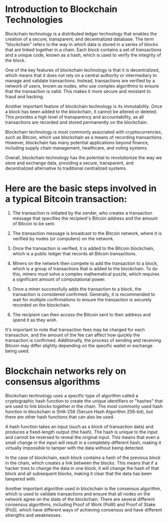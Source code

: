 
# Introduction to Blockchain Technologies
Blockchain technology is a distributed ledger technology that enables the creation of a secure, transparent, and decentralized database. The term "blockchain" refers to the way in which data is stored in a series of blocks that are linked together in a chain. Each block contains a set of transactions and a unique code, known as a hash, which is used to verify the integrity of the block.

One of the key features of blockchain technology is that it is decentralized, which means that it does not rely on a central authority or intermediary to manage and validate transactions. Instead, transactions are verified by a network of users, known as nodes, who use complex algorithms to ensure that the transaction is valid. This makes it more secure and resistant to fraud and hacking.

Another important feature of blockchain technology is its immutability. Once a block has been added to the blockchain, it cannot be altered or deleted. This provides a high level of transparency and accountability, as all transactions are recorded and stored permanently on the blockchain.

Blockchain technology is most commonly associated with cryptocurrencies, such as Bitcoin, which use blockchain as a means of recording transactions. However, blockchain has many potential applications beyond finance, including supply chain management, healthcare, and voting systems.

Overall, blockchain technology has the potential to revolutionize the way we store and exchange data, providing a secure, transparent, and decentralized alternative to traditional centralized systems.

# Here are the basic steps involved in a typical Bitcoin transaction:

1. The transaction is initiated by the sender, who creates a transaction message that specifies the recipient's Bitcoin address and the amount of Bitcoin to be sent.

2. The transaction message is broadcast to the Bitcoin network, where it is verified by nodes (or computers) on the network.

3. Once the transaction is verified, it is added to the Bitcoin blockchain, which is a public ledger that records all Bitcoin transactions.

4. Miners on the network then compete to add the transaction to a block, which is a group of transactions that is added to the blockchain. To do this, miners must solve a complex mathematical puzzle, which requires a significant amount of computational power.

5. Once a miner successfully adds the transaction to a block, the transaction is considered confirmed. Generally, it is recommended to wait for multiple confirmations to ensure the transaction is securely recorded on the blockchain.

6. The recipient can then access the Bitcoin sent to their address and spend it as they wish.

It's important to note that transaction fees may be charged for each transaction, and the amount of the fee can affect how quickly the transaction is confirmed. Additionally, the process of sending and receiving Bitcoin may differ slightly depending on the specific wallet or exchange being used.

# Blockchain networks rely on consensus algorithms
Blockchain technology uses a specific type of algorithm called a cryptographic hash function to create the unique identifiers or "hashes" that are used to link blocks together in the chain. The most commonly used hash function in blockchain is SHA-256 (Secure Hash Algorithm 256-bit), but there are other hash functions that can also be used.

A hash function takes an input (such as a block of transaction data) and produces a fixed-length output (the hash). The hash is unique to the input and cannot be reversed to reveal the original input. This means that even a small change in the input will result in a completely different hash, making it virtually impossible to tamper with the data without being detected.

In the case of blockchain, each block contains a hash of the previous block in the chain, which creates a link between the blocks. This means that if a hacker tries to change the data in one block, it will change the hash of that block and all subsequent blocks, making it clear that the data has been tampered with.

Another important algorithm used in blockchain is the consensus algorithm, which is used to validate transactions and ensure that all nodes on the network agree on the state of the blockchain. There are several different consensus algorithms, including Proof of Work (PoW) and Proof of Stake (PoS), which have different ways of achieving consensus and have different strengths and weaknesses.
